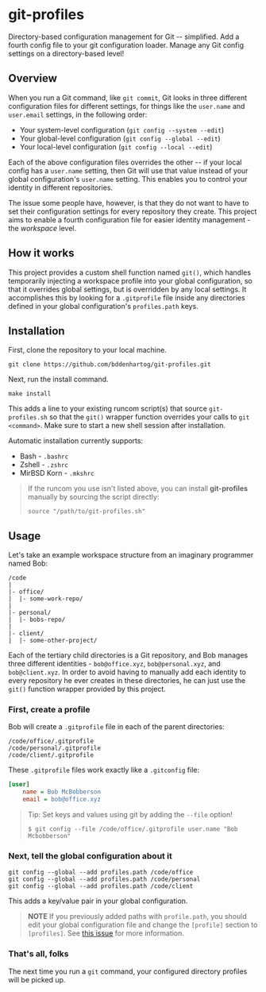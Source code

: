 # git-profiles

Directory-based configuration management for Git -- simplified.
Add a fourth config file to your git configuration loader. Manage any Git
config settings on a directory-based level!

## Overview

When you run a Git command, like `git commit`, Git looks in three different
configuration files for different settings, for things like the `user.name`
and `user.email` settings, in the following order:

- Your system-level configuration (`git config --system --edit`)
- Your global-level configuration (`git config --global --edit`)
- Your local-level configuration (`git config --local --edit`)

Each of the above configuration files overrides the other -- if your local
config has a `user.name` setting, then Git will use that value instead of
your global configuration's `user.name` setting. This enables you to control
your identity in different repositories.

The issue some people have, however, is that they do not want to have to set
their configuration settings for every repository they create. This project aims
to enable a fourth configuration file for easier identity management - the
_workspace_ level.

## How it works

This project provides a custom shell function named `git()`, which handles
temporarily injecting a workspace profile into your global configuration,
so that it overrides global settings, but is overridden by any local settings.
It accomplishes this by looking for a `.gitprofile` file inside any directories
defined in your global configuration's `profiles.path` keys.

## Installation

First, clone the repository to your local machine.

    git clone https://github.com/bddenhartog/git-profiles.git

Next, run the install command.

    make install

This adds a line to your existing runcom script(s) that source `git-profiles.sh`
so that the `git()` wrapper function overrides your calls to `git <command>`.
Make sure to start a new shell session after installation.

Automatic installation currently supports:

- Bash - `.bashrc`
- Zshell - `.zshrc`
- MirBSD Korn - `.mkshrc`

> If the runcom you use isn't listed above, you can install **git-profiles**
> manually by sourcing the script directly:
>
>`source "/path/to/git-profiles.sh"`

## Usage

Let's take an example workspace structure from an imaginary programmer named Bob:

```text
/code
|
|- office/
|  |- some-work-repo/
|
|- personal/
|  |- bobs-repo/
|
|- client/
|  |- some-other-project/
```

Each of the tertiary child directories is a Git repository, and Bob manages
three different identities - `bob@office.xyz`, `bob@personal.xyz`, and
`bob@client.xyz`. In order to avoid having to manually add each identity to
every repository he ever creates in these directories, he can just use the
`git()` function wrapper provided by this project.

### First, create a profile

Bob will create a `.gitprofile` file in each of the parent directories:

```text
/code/office/.gitprofile
/code/personal/.gitprofile
/code/client/.gitprofile
```

These `.gitprofile` files work exactly like a `.gitconfig` file:

```ini
[user]
    name = Bob McBobberson
    email = bob@office.xyz
```

> Tip: Set keys and values using git by adding the `--file` option!
>
> `$ git config --file /code/office/.gitprofile user.name "Bob Mcbobberson"`

### Next, tell the global configuration about it

```shell
git config --global --add profiles.path /code/office
git config --global --add profiles.path /code/personal
git config --global --add profiles.path /code/client
```

This adds a key/value pair in your global configuration.

> **NOTE**
> If you previously added paths with `profile.path`, you should
> edit your global configuration file and change the `[profile]`
> section to `[profiles]`. See [this issue][issue-4] for more information.

### That's all, folks

The next time you run a `git` command, your configured directory profiles
will be picked up.

[issue-4]: https://github.com/bddenhartog/git-profiles/issues/4
